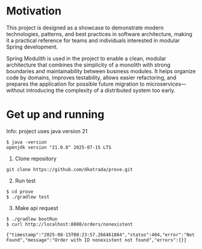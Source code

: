 # Motivation
This project is designed as a showcase to demonstrate modern technologies, patterns, and best practices in software architecture, making it a practical reference for teams and individuals interested in modular Spring development.

Spring Modulith is used in the project to enable a clean, modular architecture that combines the simplicity of a monolith with strong boundaries and maintainability between business modules. It helps organize code by domains, improves testability, allows easier refactoring, and prepares the application for possible future migration to microservices—without introducing the complexity of a distributed system too early.

# Get up and running
Info: project uses java version 21
```
$ java -version
openjdk version "21.0.8" 2025-07-15 LTS
```
1. Clone repository
```
git clone https://github.com/dkotrada/prove.git
```

2. Run test
```
$ cd prove
$ ./gradlew test
```

3. Make api request
```
$ ./gradlew bootRun
$ curl http://localhost:8080/orders/nonexistent
```
```
{"timestamp":"2025-08-15T08:23:57.266461884","status":404,"error":"Not Found","message":"Order with ID nonexistent not found","errors":{}}
